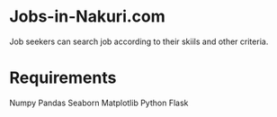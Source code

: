# Jobs-in-Nakuri.com
Job seekers can search job according to their skiils and other criteria.

# Requirements
Numpy
Pandas
Seaborn
Matplotlib
Python
Flask

